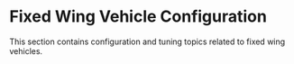 # Fixed Wing Vehicle Configuration

This section contains configuration and tuning topics related to fixed wing vehicles.